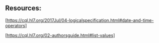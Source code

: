 

## Resources:


[https://cql.hl7.org/2017Jul/04-logicalspecification.html#date-and-time-operators]

[https://cql.hl7.org/02-authorsguide.html#list-values]


